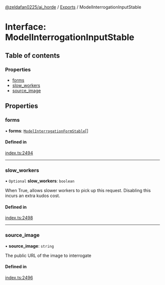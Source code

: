 [@zeldafan0225/ai_horde](../README.md) / [Exports](../modules.md) / ModelInterrogationInputStable

# Interface: ModelInterrogationInputStable

## Table of contents

### Properties

- [forms](ModelInterrogationInputStable.md#forms)
- [slow\_workers](ModelInterrogationInputStable.md#slow_workers)
- [source\_image](ModelInterrogationInputStable.md#source_image)

## Properties

### forms

• **forms**: [`ModelInterrogationFormStable`](ModelInterrogationFormStable.md)[]

#### Defined in

[index.ts:2494](https://github.com/ZeldaFan0225/ai_horde/blob/4b01aad/index.ts#L2494)

___

### slow\_workers

• `Optional` **slow\_workers**: `boolean`

When True, allows slower workers to pick up this request. Disabling this incurs an extra kudos cost.

#### Defined in

[index.ts:2498](https://github.com/ZeldaFan0225/ai_horde/blob/4b01aad/index.ts#L2498)

___

### source\_image

• **source\_image**: `string`

The public URL of the image to interrogate

#### Defined in

[index.ts:2496](https://github.com/ZeldaFan0225/ai_horde/blob/4b01aad/index.ts#L2496)
